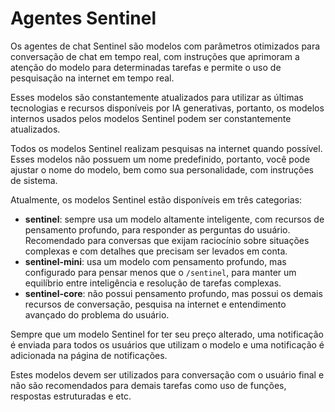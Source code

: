 # Agentes Sentinel

Os agentes de chat Sentinel são modelos com parâmetros otimizados para conversação de chat em tempo real, com instruções que aprimoram a atenção do modelo para determinadas tarefas e permite o uso de pesquisação na internet em tempo real.

Esses modelos são constantemente atualizados para utilizar as últimas tecnologias e recursos disponíveis por IA generativas, portanto, os modelos internos usados pelos modelos Sentinel podem ser constantemente atualizados.

Todos os modelos Sentinel realizam pesquisas na internet quando possível. Esses modelos não possuem um nome predefinido, portanto, você pode ajustar o nome do modelo, bem como sua personalidade, com instruções de sistema.

Atualmente, os modelos Sentinel estão disponíveis em três categorias:

- **sentinel**: sempre usa um modelo altamente inteligente, com recursos de pensamento profundo, para responder as perguntas do usuário. Recomendado para conversas que exijam raciocínio sobre situações complexas e com detalhes que precisam ser levados em conta.
- **sentinel-mini**: usa um modelo com pensamento profundo, mas configurado para pensar menos que o `/sentinel`, para manter um equilíbrio entre inteligência e resolução de tarefas complexas.
- **sentinel-core**: não possui pensamento profundo, mas possui os demais recursos de conversação, pesquisa na internet e entendimento avançado do problema do usuário.

Sempre que um modelo Sentinel for ter seu preço alterado, uma notificação é enviada para todos os usuários que utilizam o modelo e uma notificação é adicionada na página de notificações.

Estes modelos devem ser utilizados para conversação com o usuário final e não são recomendados para demais tarefas como uso de funções, respostas estruturadas e etc.